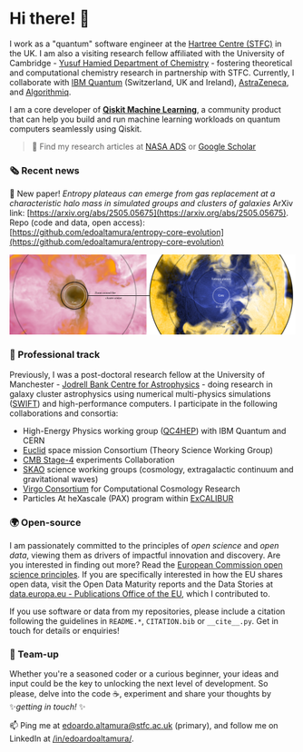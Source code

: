 # Hi there! 👋

I work as a "quantum" software engineer at the [Hartree Centre (STFC)](https://www.hartree.stfc.ac.uk/) in the UK. I am also a visiting research fellow affiliated with the University of Cambridge - [Yusuf Hamied Department of Chemistry](https://www.ch.cam.ac.uk/) - fostering theoretical and computational chemistry research in partnership with STFC. Currently, I collaborate with [IBM Quantum](https://www.ibm.com/quantum) (Switzerland, UK and Ireland), [AstraZeneca](https://www.astrazeneca.co.uk/), and [Algorithmiq](https://algorithmiq.fi/).

I am a core developer of **[Qiskit Machine Learning](https://github.com/qiskit-community/qiskit-machine-learning)**, a community product that can help you build and run machine learning workloads on quantum computers seamlessly using Qiskit.


> 📝 Find my research articles at [NASA ADS](https://ui.adsabs.harvard.edu/search/p_=0&q=orcid%3A0000-0001-6973-1897&sort=date%20desc%2C%20bibcode%20desc) or [Google Scholar](https://scholar.google.com/citations?user=ThGKWoUAAAAJ&hl=en)


### 🗞️ Recent news

📢 New paper! *Entropy plateaus can emerge from gas replacement at a characteristic halo mass in simulated groups and clusters of galaxies*
ArXiv link: [https://arxiv.org/abs/2505.05675](https://arxiv.org/abs/2505.05675). Repo (code and data, open access): [https://github.com/edoaltamura/entropy-core-evolution](https://github.com/edoaltamura/entropy-core-evolution)

![Group-core](https://github.com/edoaltamura/entropy-core-evolution/blob/main/img/banner_cluster.png)

### 💼 Professional track
Previously, I was a post-doctoral research fellow at the University of Manchester - [Jodrell Bank Centre for Astrophysics](https://www.jodrellbank.manchester.ac.uk/) - doing research in galaxy cluster astrophysics using numerical multi-physics simulations ([SWIFT](https://github.com/SWIFTSIM)) and high-performance computers. I participate in the following collaborations and consortia:
- High-Energy Physics working group ([QC4HEP](https://indico.cern.ch/event/1484549/)) with IBM Quantum and CERN
- [Euclid](https://www.euclid-ec.org/) space mission Consortium (Theory Science Working Group)
- [CMB Stage-4](https://cmb-s4.org/) experiments Collaboration
- [SKAO](https://www.skao.int/en/science-users/science-working-groups) science working groups (cosmology, extragalactic continuum and gravitational waves)
- [Virgo Consortium](https://virgo.dur.ac.uk/) for Computational Cosmology Research 
- Particles At heXascale (PAX) program within [ExCALIBUR](https://excalibur.ac.uk/) 


### 🌍 Open-source
I am passionately committed to the principles of _open science_ and _open data_, viewing them as drivers of impactful innovation and discovery. Are you interested in finding out more? Read the [European Commission open science principles](https://rea.ec.europa.eu/open-science_en). If you are specifically interested in how the EU shares open data, visit the Open Data Maturity reports and the Data Stories at [data.europa.eu - Publications Office of the EU](https://data.europa.eu/en/publications/overview), which I contributed to.

If you use software or data from my repositories, please include a citation following the guidelines in `README.*`, `CITATION.bib` or `__cite__.py`. Get in touch for details or enquiries!

### 🤝 Team-up 
Whether you're a seasoned coder or a curious beginner, your ideas and input could be the key to unlocking the next level of development. So please, delve into the code ☕, experiment and share your thoughts by ✨*getting in touch!* ✨ 

📫 Ping me at <edoardo.altamura@stfc.ac.uk> (primary), and follow me on LinkedIn at [/in/edoardoaltamura/](https://www.linkedin.com/in/edoardoaltamura/).
